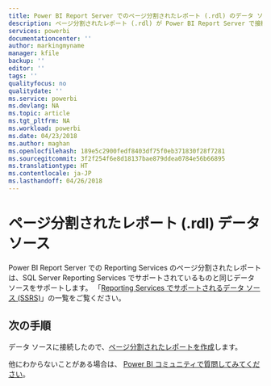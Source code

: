 ```yaml
---
title: Power BI Report Server でのページ分割されたレポート (.rdl) のデータ ソース
description: ページ分割されたレポート (.rdl) が Power BI Report Server で接続できるデータ ソースについて説明します。
services: powerbi
documentationcenter: ''
author: markingmyname
manager: kfile
backup: ''
editor: ''
tags: ''
qualityfocus: no
qualitydate: ''
ms.service: powerbi
ms.devlang: NA
ms.topic: article
ms.tgt_pltfrm: NA
ms.workload: powerbi
ms.date: 04/23/2018
ms.author: maghan
ms.openlocfilehash: 189e5c2900fedf8403df75f0eb371830f28f7281
ms.sourcegitcommit: 3f2f254f6e8d18137bae879ddea0784e56b66895
ms.translationtype: HT
ms.contentlocale: ja-JP
ms.lasthandoff: 04/26/2018
---
```

# <a name="paginated-report-rdl-data-sources"></a>ページ分割されたレポート (.rdl) データ ソース
Power BI Report Server での Reporting Services のページ分割されたレポートは、SQL Server Reporting Services でサポートされているものと同じデータ ソースをサポートします。 「[Reporting Services でサポートされるデータ ソース (SSRS)](https://docs.microsoft.com/sql/reporting-services/report-data/data-sources-supported-by-reporting-services-ssrs)」の一覧をご覧ください。

## <a name="next-steps"></a>次の手順
データ ソースに接続したので、[ページ分割されたレポートを作成](quickstart-create-paginated-report.md)します。  


他にわからないことがある場合は、 [Power BI コミュニティで質問してみてください](https://community.powerbi.com/)。

